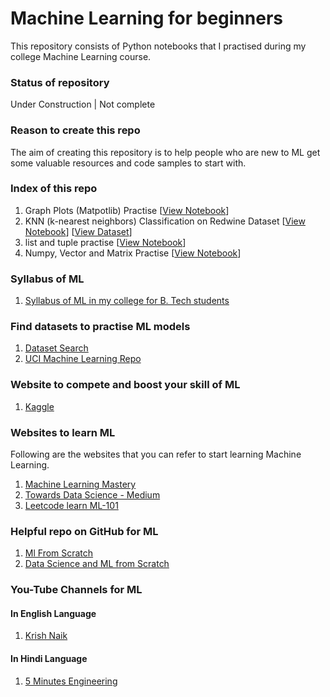 # Machine Learning for beginners

This repository consists of Python notebooks that I practised during my college Machine Learning course. 

### Status of repository 
Under Construction | Not complete

### Reason to create this repo
The aim of creating this repository is to help people who are new to ML get some valuable resources and code samples to start with.

### Index of this repo

1. Graph Plots (Matpotlib) Practise [[View Notebook](https://github.com/swati-gwc/ML-practise/blob/main/GraphPlotsPractise.ipynb)] 
2. KNN (k-nearest neighbors) Classification on Redwine Dataset [[View Notebook](https://github.com/swati-gwc/ML-practise/blob/main/MLProject_KNN_Redwine_swati.ipynb)] [[View Dataset](https://github.com/swati-gwc/ML-practise/blob/main/redwine.csv)]
3. list and tuple practise [[View Notebook](https://github.com/swati-gwc/ML-practise/blob/main/AI-CLASS1.ipynb)]
4. Numpy, Vector and Matrix Practise  [[View Notebook](https://github.com/swati-gwc/ML-practise/blob/main/Numpy_Vector_Matrix.ipynb)] 



### Syllabus of ML
1. [Syllabus of ML in my college for B. Tech students](https://github.com/swati-gwc/ML-practise/blob/main/MLSyllabus.md)


### Find datasets to practise ML models
1. [Dataset Search](https://datasetsearch.research.google.com/)
2. [UCI Machine Learning Repo](https://archive.ics.uci.edu/ml/index.php)


### Website to compete and boost your skill of ML
1. [Kaggle](https://www.kaggle.com/)

### Websites to learn ML
Following are the websites that you can refer to start learning Machine Learning. 

1. [Machine Learning Mastery](https://machinelearningmastery.com)
2. [Towards Data Science - Medium](https://towardsdatascience.com/)
3. [Leetcode learn ML-101](https://leetcode.com/explore/learn/card/machine-learning-101/)

### Helpful repo on GitHub for ML

1. [Ml From Scratch](https://github.com/eriklindernoren/ML-From-Scratch)
2. [Data Science and ML from Scratch](https://github.com/hammadshaikhha/Data-Science-and-Machine-Learning-from-Scratch)

### You-Tube Channels for ML

#### In English Language
1. [Krish Naik](https://www.youtube.com/channel/UCNU_lfiiWBdtULKOw6X0Dig)

#### In Hindi Language
1. [5 Minutes Engineering](https://youtube.com/playlist?list=PLYwpaL_SFmcBhOEPwf5cFwqo5B-cP9G4P)
